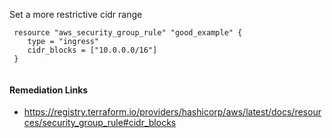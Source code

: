
Set a more restrictive cidr range

```hcl
 resource "aws_security_group_rule" "good_example" {
 	type = "ingress"
 	cidr_blocks = ["10.0.0.0/16"]
 }
 
```

#### Remediation Links
 - https://registry.terraform.io/providers/hashicorp/aws/latest/docs/resources/security_group_rule#cidr_blocks

